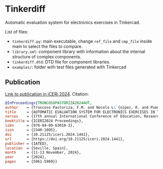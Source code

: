 # Tinkerdiff

Automatic evaluation system for electronics exercises in Tinkercad.

List of files:
- `tinkerdiff.py`: main executable, change `ref_file` and `cmp_file` inside main to select the files to compare.
- `library.xml`: component library with information about the internal structure of complex components.
- `tinkerdiff.dtd`: DTD file for component libraries.
- `examples/`: folder with test files generated with Tinkercad

## Publication

[Link to publication in iCERi 2024](https://doi.org/10.21125/iceri.2024.1441). Citation:

```bibtex
@InProceedings{TRONCOSOPASTORIZA2024AUT,
author    = {Troncoso Pastoriza, F.M. and Nocelo L\'{o}pez, R. and Puente-Luna, I. and N\'{u}\~{n}ez Nieto, X.},
title     = {AUTOMATIC EVALUATION SYSTEM FOR ELECTRONICS EXERCISES IN TINKERCAD},
series    = {17th annual International Conference of Education, Research and Innovation},
booktitle = {ICERI2024 Proceedings},
isbn      = {978-84-09-63010-3},
issn      = {2340-1095},
doi       = {10.21125/iceri.2024.1441},
url       = {https://doi.org/10.21125/iceri.2024.1441},
publisher = {IATED},
location  = {Seville, Spain},
month     = {11-13 November, 2024},
year      = {2024},
pages     = {5961-5969}}
```